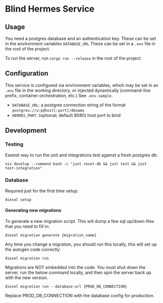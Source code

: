 # Blind Hermes Service

## Usage

You need a postgres database and an authentication key. These can be set in the environment variables `DATABASE_URL`
These can be set in a `.env` file in the root of the project.

To run the server, run `cargo run --release` in the root of the project.

## Configuration

This service is configured via environment variables, which may be set in an `.env` file in the working directory, or injected dynamically (command-line prefix, container orchestration, etc.) See `.env.sample`.

 - `DATABASE_URL`: a postgres connection string of the format `postgres://u:p@host[:port]/dbname`
 - `HERMES_PORT`: (optional; default 8080) host port to bind

## Development

### Testing

Easiest way to run the unit and integrations test against a fresh postgres db: 

```
nix develop --command bash -c "just reset-db && just test && just test-integration"
```

### Database

Required just for the first time setup: 

```
diesel setup
```

#### Generating new migrations

To generate a new migration script. This will dump a few sql up/down files that you need to fill in:
```
diesel migration generate {migration_name}
```

Any time you change a migration, you should run this locally, this will set up the autogen code correctly:
```
diesel migration run
```

Migrations are NOT embedded into the code. You must shut down the server, run the below command locally, and then spin the server back up with the new version.

```
diesel migration run --database-url {PROD_DB_CONNECTION}
```

Replace PROD_DB_CONNECTION with the database config for production.
